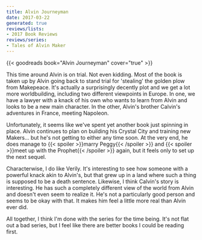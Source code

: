```yaml
---
title: Alvin Journeyman
date: 2017-03-22
generated: true
reviews/lists:
- 2017 Book Reviews
reviews/series:
- Tales of Alvin Maker
---
```

{{< goodreads book="Alvin Journeyman" cover="true" >}}

This time around Alvin is on trial. Not even kidding. Most of the book is taken up by Alvin going back to stand trial for 'stealing' the golden plow from Makepeace. It's actually a surprisingly decently plot and we get a lot more worldbuilding, including two different viewpoints in Europe. In one, we have a lawyer with a knack of his own who wants to learn from Alvin and looks to be a new main character. In the other, Alvin's brother Calvin's adventures in France, meeting Napoleon.  

Unfortunately, it seems like we've spent yet another book just spinning in place. Alvin continues to plan on building his Crystal City and training new Makers... but he's not getting to either any time soon. At the very end, he does manage to  {{< spoiler >}}marry Peggy{{< /spoiler >}}  and  {{< spoiler >}}meet up with the Prophet{{< /spoiler >}}  again, but it feels only to set up the next sequel.  

<!--more-->

Characterwise, I do like Verily. It's interesting to see how someone with a powerful knack akin to Alvin's, but that grew up in a land where such a thing is supposed to be a death sentence. Likewise, I think Calvin's story is interesting. He has such a completely different view of the world from Alvin and doesn't even seem to realize it. He's not a particularly good person and seems to be okay with that. It makes him feel a little more real than Alvin ever did.  

All together, I think I'm done with the series for the time being. It's not flat out a bad series, but I feel like there are better books I could be reading first.


